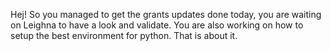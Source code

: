 Hej! So you managed to get the grants updates done today, you are waiting on Leighna to have a look and validate. You are also working on how to setup the best environment for python. That is about it.
